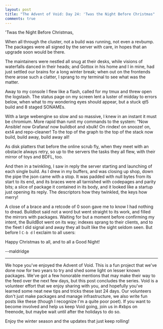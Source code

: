 ```yaml
---
layout: post
title: "The Advent of Void: Day 24: 'Twas the Night Before Christmas"
comments: true
---
```


'Twas the Night Before Christmas,

When all through the cluster, not a build was running, not even a
revbump.  The packages were all signed by the server with care, in
hopes that an upgrade soon would be there.

The maintainers were nestled all snug at their desks, while visions of
waterfalls danced in their heads; and Gottox in his home and I in
mine, had just settled our brains for a long winter break; when out on
the frontends there arose such a clatter, I sprang to my terminal to
see what was the matter.

Away to my console I flew like a flash, called for my tmux and threw
open the logstash.  The status page on my screen lent a luster of
midday to errors below, when what to my wondering eyes should appear,
but a stuck qt5 build and 8 staged SONAMEs.

With a large webengine so slow and so massive, I knew in an instant it
must be chromium.  More rapid than runit my commands to the system:
"Now Ansible! now Grafana! now buildbot and xbulk! On rindex! on
snooze! on, ext4 and repo-cleaner!  To the top of the graph to the top
of the stack now build, build away, build away all!

As disk platters that before the online scrub fly, when they meet with
an obstacle always retry, so up to the servers the tasks they all
flew, with their mirror of toys and BDFL, too.

And then in a twinkling, I saw in reply the server starting and
launching of each single build.  As I drew in my buffers, and was
closing up shop, down the pipe the json came with a stop.  It was
padded with null bytes from its start to its end, and its braces were
all tarnished with codepages and parity bits; a slice of package it
contained in its body, and it looked like a startup just opening its
reply.  The descriptors how they twinkled, the keys how merry!

A close of a brace and a retcode of 0 soon gave me to know I had
nothing to dread.  Buildbot said not a word but went straight to its
work, and filled the mirrors with packages.  Waiting for but a moment
before confirming my intent, the BuildBot went on its way; indexes
sprang to their clients, and to the fleet I did signal and away they
all built like the sight seldom seen.  But before I `C-b d` I exclaim
to all users:

Happy Christmas to all, and to all a Good Night!

--maldridge

---

We hope you've enjoyed the Advent of Void.  This is a fun project that
we've done now for two years to try and shed some light on lesser
known packages.  We've got a few honorable mentions that may make
their way to the feed over the next few days, but this post concludes
the series.  Void is a volunteer effort that we enjoy sharing with
you, and hopefully you've learned some neat new tips and tricks these
last 24 days.  Our volunteers don't just make packages and manage
infrastructure, we also write fun posts like these (though I recognize
I'm a quite poor poet).  If you want to become involved and help us
keep Void going, join us in #xbps on freenode, but maybe wait until
after the holidays to do so.

Enjoy the winter season and the updates that just keep rolling!
